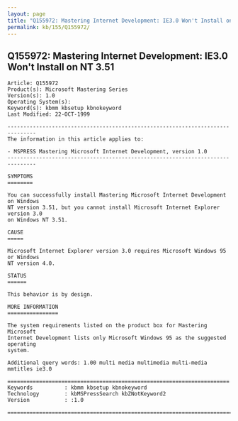 ```yaml
---
layout: page
title: "Q155972: Mastering Internet Development: IE3.0 Won't Install on NT 3.51"
permalink: kb/155/Q155972/
---
```


## Q155972: Mastering Internet Development: IE3.0 Won't Install on NT 3.51

	Article: Q155972
	Product(s): Microsoft Mastering Series
	Version(s): 1.0
	Operating System(s): 
	Keyword(s): kbmm kbsetup kbnokeyword
	Last Modified: 22-OCT-1999
	
	-------------------------------------------------------------------------------
	The information in this article applies to:
	
	- MSPRESS Mastering Microsoft Internet Development, version 1.0 
	-------------------------------------------------------------------------------
	
	SYMPTOMS
	========
	
	You can successfully install Mastering Microsoft Internet Development on Windows
	NT version 3.51, but you cannot install Microsoft Internet Explorer version 3.0
	on Windows NT 3.51.
	
	CAUSE
	=====
	
	Microsoft Internet Explorer version 3.0 requires Microsoft Windows 95 or Windows
	NT version 4.0.
	
	STATUS
	======
	
	This behavior is by design.
	
	MORE INFORMATION
	================
	
	The system requirements listed on the product box for Mastering Microsoft
	Internet Development lists only Microsoft Windows 95 as the suggested operating
	system.
	
	Additional query words: 1.00 multi media multimedia multi-media mmtitles ie3.0
	
	======================================================================
	Keywords          : kbmm kbsetup kbnokeyword 
	Technology        : kbMSPressSearch kbZNotKeyword2
	Version           : :1.0
	
	=============================================================================
	
